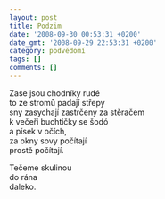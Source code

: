 ```yaml
---
layout: post
title: Podzim
date: '2008-09-30 00:53:31 +0200'
date_gmt: '2008-09-29 22:53:31 +0200'
category: podvědomí
tags: []
comments: []
---
```

<p>Zase jsou chodníky rudé<br />
to ze stromů padají střepy<br />
sny zasychají zastrčeny za stěračem<br />
k večeři buchtičky se šodó<br />
a písek v očích,<br />
za okny sovy počítají<br />
prostě počítají.</p>
<p>Tečeme skulinou<br />
do rána<br />
daleko.</p>
